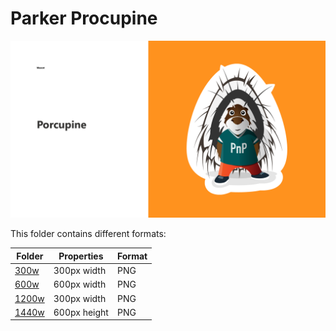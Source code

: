 # Parker Procupine

![Parker Procupine](/parker/parker-showcase.png)

This folder contains different formats:

Folder | Properties | Format
------------ | ------------- | -------------
[300w](/parker/300w) | 300px width | PNG
[600w](/parker/600w) | 600px width | PNG
[1200w](/parker/1200w) | 300px width | PNG
[1440w](/parker/1440h) | 600px height | PNG